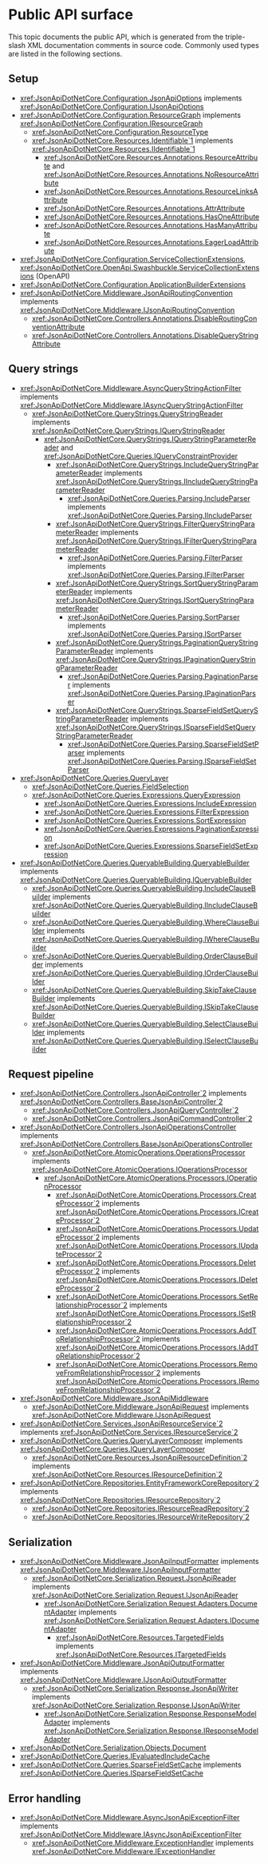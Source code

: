 # Public API surface

This topic documents the public API, which is generated from the triple-slash XML documentation comments in source code.
Commonly used types are listed in the following sections.

## Setup

- <xref:JsonApiDotNetCore.Configuration.JsonApiOptions> implements <xref:JsonApiDotNetCore.Configuration.IJsonApiOptions>
- <xref:JsonApiDotNetCore.Configuration.ResourceGraph> implements <xref:JsonApiDotNetCore.Configuration.IResourceGraph>
  - <xref:JsonApiDotNetCore.Configuration.ResourceType>
  - <xref:JsonApiDotNetCore.Resources.Identifiable`1> implements <xref:JsonApiDotNetCore.Resources.IIdentifiable`1>
    - <xref:JsonApiDotNetCore.Resources.Annotations.ResourceAttribute> and <xref:JsonApiDotNetCore.Resources.Annotations.NoResourceAttribute>
    - <xref:JsonApiDotNetCore.Resources.Annotations.ResourceLinksAttribute>
    - <xref:JsonApiDotNetCore.Resources.Annotations.AttrAttribute>
    - <xref:JsonApiDotNetCore.Resources.Annotations.HasOneAttribute>
    - <xref:JsonApiDotNetCore.Resources.Annotations.HasManyAttribute>
    - <xref:JsonApiDotNetCore.Resources.Annotations.EagerLoadAttribute>
- <xref:JsonApiDotNetCore.Configuration.ServiceCollectionExtensions>, <xref:JsonApiDotNetCore.OpenApi.Swashbuckle.ServiceCollectionExtensions> (OpenAPI)
- <xref:JsonApiDotNetCore.Configuration.ApplicationBuilderExtensions>
- <xref:JsonApiDotNetCore.Middleware.JsonApiRoutingConvention> implements <xref:JsonApiDotNetCore.Middleware.IJsonApiRoutingConvention>
  - <xref:JsonApiDotNetCore.Controllers.Annotations.DisableRoutingConventionAttribute>
  - <xref:JsonApiDotNetCore.Controllers.Annotations.DisableQueryStringAttribute>

## Query strings

- <xref:JsonApiDotNetCore.Middleware.AsyncQueryStringActionFilter> implements <xref:JsonApiDotNetCore.Middleware.IAsyncQueryStringActionFilter>
  - <xref:JsonApiDotNetCore.QueryStrings.QueryStringReader> implements <xref:JsonApiDotNetCore.QueryStrings.IQueryStringReader>
    - <xref:JsonApiDotNetCore.QueryStrings.IQueryStringParameterReader> and <xref:JsonApiDotNetCore.Queries.IQueryConstraintProvider>
      - <xref:JsonApiDotNetCore.QueryStrings.IncludeQueryStringParameterReader> implements <xref:JsonApiDotNetCore.QueryStrings.IIncludeQueryStringParameterReader>
        - <xref:JsonApiDotNetCore.Queries.Parsing.IncludeParser> implements <xref:JsonApiDotNetCore.Queries.Parsing.IIncludeParser>
      - <xref:JsonApiDotNetCore.QueryStrings.FilterQueryStringParameterReader> implements <xref:JsonApiDotNetCore.QueryStrings.IFilterQueryStringParameterReader>
        - <xref:JsonApiDotNetCore.Queries.Parsing.FilterParser> implements <xref:JsonApiDotNetCore.Queries.Parsing.IFilterParser>
      - <xref:JsonApiDotNetCore.QueryStrings.SortQueryStringParameterReader> implements <xref:JsonApiDotNetCore.QueryStrings.ISortQueryStringParameterReader>
        - <xref:JsonApiDotNetCore.Queries.Parsing.SortParser> implements <xref:JsonApiDotNetCore.Queries.Parsing.ISortParser>
      - <xref:JsonApiDotNetCore.QueryStrings.PaginationQueryStringParameterReader> implements <xref:JsonApiDotNetCore.QueryStrings.IPaginationQueryStringParameterReader>
        - <xref:JsonApiDotNetCore.Queries.Parsing.PaginationParser> implements <xref:JsonApiDotNetCore.Queries.Parsing.IPaginationParser>
      - <xref:JsonApiDotNetCore.QueryStrings.SparseFieldSetQueryStringParameterReader> implements <xref:JsonApiDotNetCore.QueryStrings.ISparseFieldSetQueryStringParameterReader>
        - <xref:JsonApiDotNetCore.Queries.Parsing.SparseFieldSetParser> implements <xref:JsonApiDotNetCore.Queries.Parsing.ISparseFieldSetParser>
- <xref:JsonApiDotNetCore.Queries.QueryLayer>
  - <xref:JsonApiDotNetCore.Queries.FieldSelection>
  - <xref:JsonApiDotNetCore.Queries.Expressions.QueryExpression>
    - <xref:JsonApiDotNetCore.Queries.Expressions.IncludeExpression>
    - <xref:JsonApiDotNetCore.Queries.Expressions.FilterExpression>
    - <xref:JsonApiDotNetCore.Queries.Expressions.SortExpression>
    - <xref:JsonApiDotNetCore.Queries.Expressions.PaginationExpression>
    - <xref:JsonApiDotNetCore.Queries.Expressions.SparseFieldSetExpression>
- <xref:JsonApiDotNetCore.Queries.QueryableBuilding.QueryableBuilder> implements <xref:JsonApiDotNetCore.Queries.QueryableBuilding.IQueryableBuilder>
  - <xref:JsonApiDotNetCore.Queries.QueryableBuilding.IncludeClauseBuilder> implements <xref:JsonApiDotNetCore.Queries.QueryableBuilding.IIncludeClauseBuilder>
  - <xref:JsonApiDotNetCore.Queries.QueryableBuilding.WhereClauseBuilder> implements <xref:JsonApiDotNetCore.Queries.QueryableBuilding.IWhereClauseBuilder>
  - <xref:JsonApiDotNetCore.Queries.QueryableBuilding.OrderClauseBuilder> implements <xref:JsonApiDotNetCore.Queries.QueryableBuilding.IOrderClauseBuilder>
  - <xref:JsonApiDotNetCore.Queries.QueryableBuilding.SkipTakeClauseBuilder> implements <xref:JsonApiDotNetCore.Queries.QueryableBuilding.ISkipTakeClauseBuilder>
  - <xref:JsonApiDotNetCore.Queries.QueryableBuilding.SelectClauseBuilder> implements <xref:JsonApiDotNetCore.Queries.QueryableBuilding.ISelectClauseBuilder>

## Request pipeline

- <xref:JsonApiDotNetCore.Controllers.JsonApiController`2> implements <xref:JsonApiDotNetCore.Controllers.BaseJsonApiController`2>
  - <xref:JsonApiDotNetCore.Controllers.JsonApiQueryController`2>
  - <xref:JsonApiDotNetCore.Controllers.JsonApiCommandController`2>
- <xref:JsonApiDotNetCore.Controllers.JsonApiOperationsController> implements <xref:JsonApiDotNetCore.Controllers.BaseJsonApiOperationsController>
  - <xref:JsonApiDotNetCore.AtomicOperations.OperationsProcessor> implements <xref:JsonApiDotNetCore.AtomicOperations.IOperationsProcessor>
    - <xref:JsonApiDotNetCore.AtomicOperations.Processors.IOperationProcessor>
      - <xref:JsonApiDotNetCore.AtomicOperations.Processors.CreateProcessor`2> implements <xref:JsonApiDotNetCore.AtomicOperations.Processors.ICreateProcessor`2>
      - <xref:JsonApiDotNetCore.AtomicOperations.Processors.UpdateProcessor`2> implements <xref:JsonApiDotNetCore.AtomicOperations.Processors.IUpdateProcessor`2>
      - <xref:JsonApiDotNetCore.AtomicOperations.Processors.DeleteProcessor`2> implements <xref:JsonApiDotNetCore.AtomicOperations.Processors.IDeleteProcessor`2>
      - <xref:JsonApiDotNetCore.AtomicOperations.Processors.SetRelationshipProcessor`2> implements <xref:JsonApiDotNetCore.AtomicOperations.Processors.ISetRelationshipProcessor`2>
      - <xref:JsonApiDotNetCore.AtomicOperations.Processors.AddToRelationshipProcessor`2> implements <xref:JsonApiDotNetCore.AtomicOperations.Processors.IAddToRelationshipProcessor`2>
      - <xref:JsonApiDotNetCore.AtomicOperations.Processors.RemoveFromRelationshipProcessor`2> implements <xref:JsonApiDotNetCore.AtomicOperations.Processors.IRemoveFromRelationshipProcessor`2>
- <xref:JsonApiDotNetCore.Middleware.JsonApiMiddleware>
  - <xref:JsonApiDotNetCore.Middleware.JsonApiRequest> implements <xref:JsonApiDotNetCore.Middleware.IJsonApiRequest>
- <xref:JsonApiDotNetCore.Services.JsonApiResourceService`2> implements <xref:JsonApiDotNetCore.Services.IResourceService`2>
- <xref:JsonApiDotNetCore.Queries.QueryLayerComposer> implements <xref:JsonApiDotNetCore.Queries.IQueryLayerComposer>
  - <xref:JsonApiDotNetCore.Resources.JsonApiResourceDefinition`2> implements <xref:JsonApiDotNetCore.Resources.IResourceDefinition`2>
- <xref:JsonApiDotNetCore.Repositories.EntityFrameworkCoreRepository`2> implements <xref:JsonApiDotNetCore.Repositories.IResourceRepository`2>
  - <xref:JsonApiDotNetCore.Repositories.IResourceReadRepository`2>
  - <xref:JsonApiDotNetCore.Repositories.IResourceWriteRepository`2>

## Serialization

- <xref:JsonApiDotNetCore.Middleware.JsonApiInputFormatter> implements <xref:JsonApiDotNetCore.Middleware.IJsonApiInputFormatter>
  - <xref:JsonApiDotNetCore.Serialization.Request.JsonApiReader> implements <xref:JsonApiDotNetCore.Serialization.Request.IJsonApiReader>
    - <xref:JsonApiDotNetCore.Serialization.Request.Adapters.DocumentAdapter> implements <xref:JsonApiDotNetCore.Serialization.Request.Adapters.IDocumentAdapter>
      - <xref:JsonApiDotNetCore.Resources.TargetedFields> implements <xref:JsonApiDotNetCore.Resources.ITargetedFields>
- <xref:JsonApiDotNetCore.Middleware.JsonApiOutputFormatter> implements <xref:JsonApiDotNetCore.Middleware.IJsonApiOutputFormatter>
  - <xref:JsonApiDotNetCore.Serialization.Response.JsonApiWriter> implements <xref:JsonApiDotNetCore.Serialization.Response.IJsonApiWriter>
    - <xref:JsonApiDotNetCore.Serialization.Response.ResponseModelAdapter> implements <xref:JsonApiDotNetCore.Serialization.Response.IResponseModelAdapter>
- <xref:JsonApiDotNetCore.Serialization.Objects.Document>
- <xref:JsonApiDotNetCore.Queries.IEvaluatedIncludeCache>
- <xref:JsonApiDotNetCore.Queries.SparseFieldSetCache> implements <xref:JsonApiDotNetCore.Queries.ISparseFieldSetCache>

## Error handling

- <xref:JsonApiDotNetCore.Middleware.AsyncJsonApiExceptionFilter> implements <xref:JsonApiDotNetCore.Middleware.IAsyncJsonApiExceptionFilter>
  - <xref:JsonApiDotNetCore.Middleware.ExceptionHandler> implements <xref:JsonApiDotNetCore.Middleware.IExceptionHandler>
